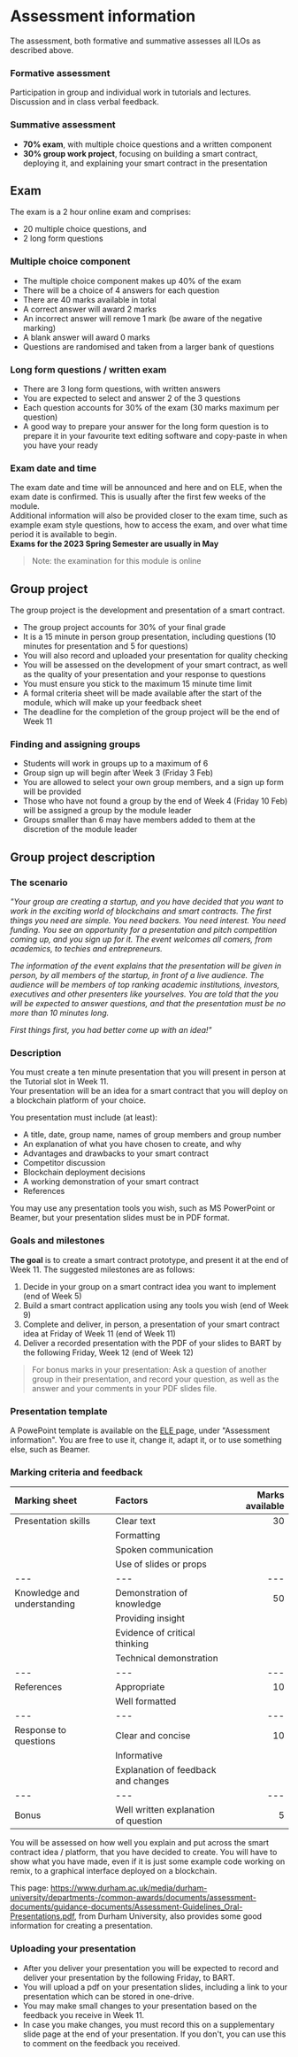 # Assessment information
The assessment, both formative and summative assesses all ILOs as described above. 

### Formative assessment
Participation in group and individual work in tutorials and lectures. Discussion and in class verbal feedback.

### Summative assessment
- **70% exam**, with multiple choice questions and a written component
- **30% group work project**, focusing on building a smart contract, deploying it, and explaining your smart contract in the presentation


## Exam 
The exam is a 2 hour online exam and comprises:
- 20 multiple choice questions, and
- 2 long form questions 

### Multiple choice component
- The multiple choice component makes up 40% of the exam
- There will be a choice of 4 answers for each question
- There are 40 marks available in total
- A correct answer will award 2 marks
- An incorrect answer will remove 1 mark (be aware of the negative marking)
- A blank answer will award 0 marks
- Questions are randomised and taken from a larger bank of questions

### Long form questions / written exam
- There are 3 long form questions, with written answers
- You are expected to select and answer 2 of the 3 questions
- Each question accounts for 30% of the exam (30 marks maximum per question)
- A good way to prepare your answer for the long form question is to prepare it in your favourite text editing software and copy-paste in when you have your ready 

### Exam date and time
The exam date and time will be announced and here and on ELE, when the exam date is confirmed. This is usually after the first few weeks of the module. \
Additional information will also be provided closer to the exam time, such as example exam style questions, how to access the exam, and over what time period it is available to begin. \
**Exams for the 2023 Spring Semester are usually in May**
> Note: the examination for this module is online 

## Group project 
The group project is the development and presentation of a smart contract.
- The group project accounts for 30% of your final grade	
- It is a 15 minute in person group presentation, including questions (10 minutes for presentation and 5 for questions)
- You will also record and uploaded your presentation for quality checking
- You will be assessed on the development of your smart contract, as well as the quality of your presentation and your response to questions
- You must ensure you stick to the maximum 15 minute time limit
- A formal criteria sheet will be made available after the start of the module, which will make up your feedback sheet
- The deadline for the completion of the group project will be the end of Week 11

### Finding and assigning groups
- Students will work in groups up to a maximum of 6
- Group sign up will begin after Week 3 (Friday 3 Feb)
- You are allowed to select your own group members, and a sign up form will be provided
- Those who have not found a group by the end of Week 4 (Friday 10 Feb) will be assigned a group by the module leader
- Groups smaller than 6 may have members added to them at the discretion of the module leader

## Group project description

### The scenario
       
*"Your group are creating a startup, and you have decided that you want to work in the exciting world of blockchains and smart contracts. The first things you need are simple. You need backers. You need interest. You need funding. You see an opportunity for a presentation and pitch competition coming up, and you sign up for it. The event welcomes all comers, from academics, to techies and entrepreneurs.*

*The information of the event explains that the presentation will be given in person, by all members of the startup, in front of a live audience. The audience will be members of top ranking academic institutions, investors, executives and other presenters like yourselves. You are told that the you will be expected to answer questions, and that the presentation must be no more than 10 minutes long.*

*First things first, you had better come up with an idea!"*

### Description

You must create a ten minute presentation that you will present in person at the Tutorial slot in Week 11. \
Your presentation will be an idea for a smart contract that you will deploy on a blockchain platform of your choice.

You presentation must include (at least):
- A title, date, group name, names of group members and group number
- An explanation of what you have chosen to create, and why
- Advantages and drawbacks to your smart contract
- Competitor discussion
- Blockchain deployment decisions
- A working demonstration of your smart contract
- References

You may use any presentation tools you wish, such as MS PowerPoint or Beamer, but your presentation slides must be in PDF format.

### Goals and milestones
**The goal** is to create a smart contract prototype, and present it at the end of Week 11. 
    The suggested milestones are as follows:

1. Decide in your group on a smart contract idea you want to implement (end of Week 5)
2. Build a smart contract application using any tools you wish (end of Week 9)
3. Complete and deliver, in person, a presentation of your smart contract idea at Friday of Week 11 (end of Week 11)
4. Deliver a recorded presentation with the PDF of your slides to BART by the following Friday, Week 12 (end of Week 12)
   
> For bonus marks in your presentation: Ask a question of another group in their presentation, and record your question, as well as the answer and your comments in your PDF slides file.

### Presentation template
A PowePoint template is available on the <a href="https://vle.exeter.ac.uk/course/view.php?id=14438"> ELE </a> page, under "Assessment information". You are free to use it, change it, adapt it, or to use something else, such as Beamer.
    
### Marking criteria and feedback



| Marking sheet             | Factors                          | Marks available    |
| :---                      |  :---                            | ---:               |   
| Presentation skills       | Clear text                       |      30            | 
|                           | Formatting                       |                    | 
|                           | Spoken communication             |                    |
|                           | Use of slides or props           |                    | 
|             ---           |             ---                  |      ---           |
| Knowledge and understanding | Demonstration of knowledge     |  50                |
|                           | Providing insight                |                    |
|                           | Evidence of critical thinking    |                    |
|                           | Technical demonstration          |                    |
|             ---           |             ---                  |        ---         |
|    References             | Appropriate                      |       10           |
|                           |     Well formatted               |                    |
|             ---           |             ---                  |        ---         |
| Response to questions     | Clear and concise                |      10            |
|                           | Informative                      |                    |
|                           | Explanation of feedback and changes  |                |
|             ---           |             ---                  |        ---         |
|    Bonus                  | Well written explanation of question |  5             |
            
You will be assessed on how well you explain and put across the smart contract idea / platform, that you have decided to create. You will have to show what you have made, even if it is just some example code working on remix, to a graphical interface deployed on a blockchain. 
  
This page: https://www.durham.ac.uk/media/durham-university/departments-/common-awards/documents/assessment-documents/guidance-documents/Assessment-Guidelines_Oral-Presentations.pdf, from Durham University, also provides some good information for creating a presentation. 

### Uploading your presentation
- After you deliver your presentation you will be expected to record and deliver your presentation by the following Friday, to BART.
- You will upload a pdf on your presentation slides, including a link to your presentation which can be stored in one-drive.
- You may make small changes to your presentation based on the feedback you receive in Week 11.
- In case you make changes, you must record this on a supplementary slide page at the end of your presentation. If you don't, you can use this to comment on the feedback you received.




